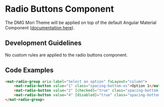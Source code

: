 # Radio Buttons Component

The DMG Mori Theme will be applied on top of the default Angular Material Component ([documentation here](https://material.angular.io/components/radio/overview)).

## Development Guidelines

No custom rules are applied to the radio buttons component.

## Code Examples

``` html
<mat-radio-group aria-label="Select an option" fxLayout="column">
    <mat-radio-button value="1" class="spacing-bottom-xs">Option 1</mat-radio-button>
    <mat-radio-button value="2" [checked]="true" class="spacing-bottom-xs">Option 2</mat-radio-button>
    <mat-radio-button value="4" [disabled]="true" class="spacing-bottom-xs">Option 3</mat-radio-button>
</mat-radio-group>
```
